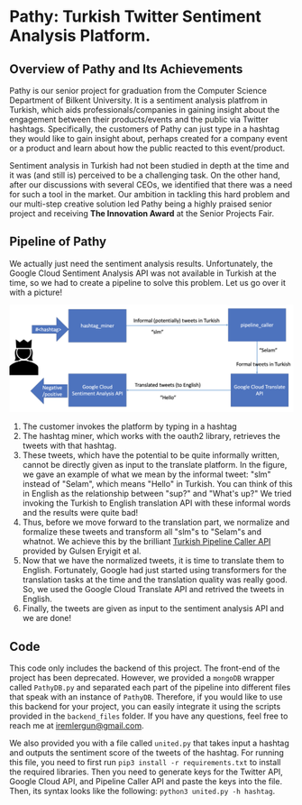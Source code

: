 # Pathy: Turkish Twitter Sentiment Analysis Platform. 

## Overview of Pathy and Its Achievements

Pathy is our senior project for graduation from the Computer Science Department of Bilkent University. It is a sentiment analysis platfrom in Turkish, which aids professionals/companies in gaining insight about the engagement between their products/events and the public via Twitter hashtags. Specifically, the customers of Pathy can just type in a hashtag they would like to gain insight about, perhaps created for a company event or a product and learn about how the public reacted to this event/product.

Sentiment analysis in Turkish had not been studied in depth at the time and it was (and still is) perceived to be a challenging task. On the other hand, after our discussions with several CEOs, we identified that there was a need for such a tool in the market. Our ambition in tackling this hard problem and our multi-step creative solution led Pathy being a highly praised senior project and receiving **The Innovation Award** at the Senior Projects Fair.

## Pipeline of Pathy

We actually just need the sentiment analysis results. Unfortunately, the Google Cloud Sentiment Analysis API was not available in Turkish at the time, so we had to create a pipeline to solve this problem. Let us go over it with a picture! 

![Alt text](pipeline.png?raw=true "Title")


1. The customer invokes the platform by typing in a hashtag
2. The hashtag miner, which works with the oauth2 library, retrieves the tweets with that hashtag. 
3. These tweets, which have the potential to be quite informally written, cannot be directly given as input to the translate platform. In the figure, we gave an example of what we mean by the informal tweet: "slm" instead of "Selam", which means "Hello" in Turkish. You can think of this in English as the relationship between "sup?" and "What's up?" We tried invoking the Turkish to English translation API with these informal words and the results were quite bad!
4. Thus, before we move forward to the translation part, we normalize and formalize these tweets and transform all "slm"s to "Selam"s and whatnot. We achieve this by the brilliant [Turkish Pipeline Caller API](https://github.com/0xferit/ITU-Turkish-NLP-Pipeline-Caller) provided by Gulsen Eryigit et al.
5. Now that we have the normalized tweets, it is time to translate them to English. Fortunately, Google had just started using transformers for the translation tasks at the time and the translation quality was really good. So, we used the Google Cloud Translate API and retrived the tweets in English.
6. Finally, the tweets are given as input to the sentiment analysis API and we are done!


## Code 
This code only includes the backend of this project. The front-end of the project has been deprecated. However, we provided a ```mongoDB``` wrapper called ```PathyDB.py``` and separated each part of the pipeline into different files that speak with an instance of ```PathyDB```. Therefore, if you would like to use this backend for your project, you can easily integrate it using the scripts provided in the ```backend_files``` folder. If you have any questions, feel free to reach me at iremlergun@gmail.com.

We also provided you with a file called ```united.py``` that takes input a hashtag and outputs the sentiment score of the tweets of the hashtag. For running this file, you need to first run ```pip3 install -r requirements.txt``` to install the required libraries. Then you need to generate keys for the Twitter API, Google Cloud API, and Pipeline Caller API and paste the keys into the file.  Then, its syntax looks like the following: ```python3 united.py -h hashtag```. 